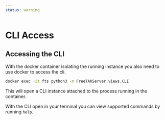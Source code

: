 ```yaml
---
status: warning
---
```


# CLI Access

## Accessing the CLI
With the docker container isolating the running instance you also need to use docker to access the cli.
```bash
docker exec -it fts python3 -m FreeTAKServer.views.CLI
```
This will open a CLI instance attached to the process running in the container.

With the CLI open in your terminal you can view supported commands by running `help`.
